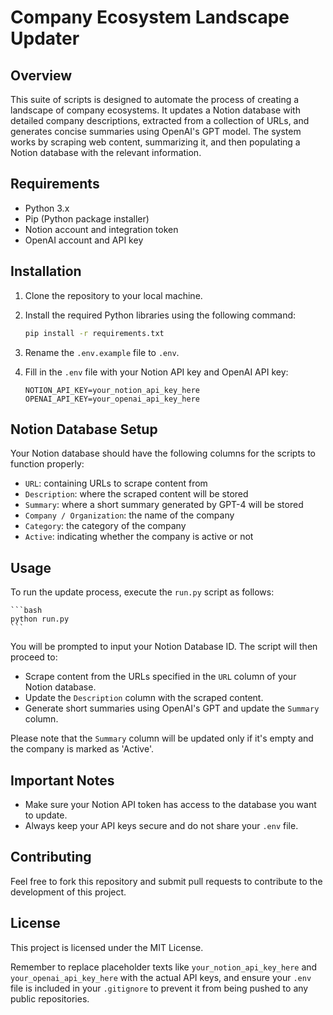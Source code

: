 # Company Ecosystem Landscape Updater

## Overview

This suite of scripts is designed to automate the process of creating a landscape of company ecosystems. It updates a Notion database with detailed company descriptions, extracted from a collection of URLs, and generates concise summaries using OpenAI's GPT model. The system works by scraping web content, summarizing it, and then populating a Notion database with the relevant information.

## Requirements

- Python 3.x
- Pip (Python package installer)
- Notion account and integration token
- OpenAI account and API key

## Installation

1. Clone the repository to your local machine.
2. Install the required Python libraries using the following command:

    ```bash
    pip install -r requirements.txt
    ```

3. Rename the `.env.example` file to `.env`.
4. Fill in the `.env` file with your Notion API key and OpenAI API key:

    ```
    NOTION_API_KEY=your_notion_api_key_here
    OPENAI_API_KEY=your_openai_api_key_here
    ```

## Notion Database Setup

Your Notion database should have the following columns for the scripts to function properly:

- `URL`: containing URLs to scrape content from
- `Description`: where the scraped content will be stored
- `Summary`: where a short summary generated by GPT-4 will be stored
- `Company / Organization`: the name of the company
- `Category`: the category of the company
- `Active`: indicating whether the company is active or not

## Usage

To run the update process, execute the `run.py` script as follows:

    ```bash
    python run.py
    ```

You will be prompted to input your Notion Database ID. The script will then proceed to:

- Scrape content from the URLs specified in the `URL` column of your Notion database.
- Update the `Description` column with the scraped content.
- Generate short summaries using OpenAI's GPT and update the `Summary` column.

Please note that the `Summary` column will be updated only if it's empty and the company is marked as 'Active'.

## Important Notes

- Make sure your Notion API token has access to the database you want to update.
- Always keep your API keys secure and do not share your `.env` file.

## Contributing

Feel free to fork this repository and submit pull requests to contribute to the development of this project.

## License

This project is licensed under the MIT License.

Remember to replace placeholder texts like `your_notion_api_key_here` and `your_openai_api_key_here` with the actual API keys, and ensure your `.env` file is included in your `.gitignore` to prevent it from being pushed to any public repositories. 
